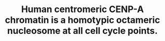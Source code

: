 ---
layout: page
title: " Human centromeric CENP-A chromatin is a homotypic octameric nucleosome at all cell cycle points."
breadcrumb: true
categories:
    - publication
## publication related information
pub:
    authors: " Yael Nechemia-Arbely, Daniele Fachinetti, Karen H. Miga, Nikolina Sekulic, Gautam V. Soni, Dong Hyun Kim, Adeline K. Wong, Ah Young Lee, Kristen Nguyen, Cees Dekker, Bing Ren, Ben E. Black,  Don W. Cleveland"
    journal: " The Journal of cell biology"
    date: 2017-03-06
    doi:  10.1083/jcb.201608083
    volume:  216
    pages:  607--621
    number:  3
    abstract: " Chromatin assembled with centromere protein A (CENP-A) is the epigenetic mark of  centromere identity. Using new reference models, we now identify sites of CENP-A  and histone H3.1 binding within the megabase, alpha-satellite repeat-containing centromeres of 23 human chromosomes. The overwhelming majority (97%) of alpha-satellite DNA is found to be assembled with histone H3.1-containing nucleosomes with wrapped DNA termini. In both G1 and G2 cell cycle phases, the,"
---